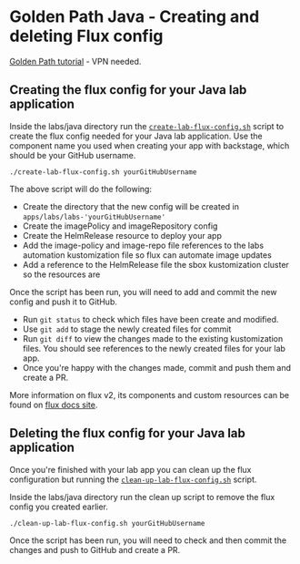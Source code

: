 # Golden Path Java - Creating and deleting Flux config
[Golden Path tutorial](https://backstage.platform.hmcts.net/catalog/default/component/golden-path-java) - VPN needed.

## Creating the flux config for your Java lab application 

Inside the labs/java directory run the [`create-lab-flux-config.sh`](./create-lab-flux-config.sh) script to create the flux config needed for your Java lab application. Use the component name you used when creating your app with backstage, which should be your GitHub username.

```shell
./create-lab-flux-config.sh yourGitHubUsername
```

The above script will do the following:
- Create the directory that the new config will be created in `apps/labs/labs-'yourGitHubUsername'`
- Create the imagePolicy and imageRepository config
- Create the HelmRelease resource to deploy your app 
- Add the image-policy and image-repo file references to the labs automation kustomization file so flux can automate image updates
- Add a reference to the HelmRelease file the sbox kustomization cluster so the resources are 

Once the script has been run, you will need to add and commit the new config and push it to GitHub. 
- Run `git status` to check which files have been create and modified.
- Use `git add` to stage the newly created files for commit
- Run `git diff` to view the changes made to the existing kustomization files. You should see references to the newly created files for your lab app.
- Once you're happy with the changes made, commit and push them and create a PR.

More information on flux v2, its components and custom resources can be found on [flux docs site](https://fluxcd.io/docs/concepts/).

## Deleting the flux config for your Java lab application

Once you're finished with your lab app you can clean up the flux configuration but running the [`clean-up-lab-flux-config.sh`](./create-lab-flux-config.sh) script. 

Inside the labs/java directory run the clean up script to remove the flux config you created earlier.

```shell
./clean-up-lab-flux-config.sh yourGitHubUsername
```

Once the script has been run, you will need to check and then commit the changes and push to GitHub and create a PR. 
